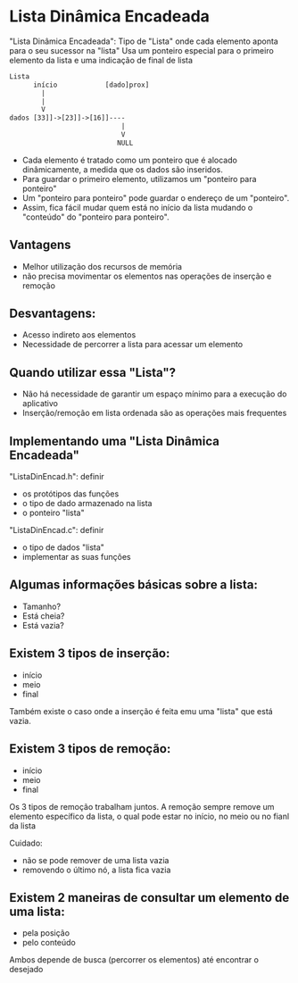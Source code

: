 # Lista Dinâmica Encadeada

"Lista Dinâmica Encadeada":
Tipo de "Lista" onde cada elemento
aponta para o seu sucessor na "lista"
Usa um ponteiro especial para o
primeiro elemento da lista e uma
indicação de final de lista


```txt
Lista
      início            [dado]prox]
        |
        |
        V
dados [33]]->[23]]->[16]]----
                            |
                            V
                           NULL
```

- Cada elemento é tratado como um
ponteiro que é alocado dinâmicamente,
a medida que os dados são inseridos.
- Para guardar o primeiro elemento,
utilizamos um "ponteiro para ponteiro"
- Um "ponteiro para ponteiro" pode
guardar o endereço de um "ponteiro".
- Assim, fica fácil mudar quem está no
início da lista mudando o "conteúdo"
do "ponteiro para ponteiro".


## Vantagens
- Melhor utilização dos recursos
de memória
- não precisa movimentar os elementos
nas operações de inserção e remoção


## Desvantagens:
- Acesso indireto aos elementos
- Necessidade de percorrer a lista
para acessar um elemento


## Quando utilizar essa "Lista"? 
- Não há necessidade de garantir um
espaço mínimo para a execução do
aplicativo
- Inserção/remoção em lista ordenada
são as operações mais frequentes


## Implementando uma "Lista Dinâmica Encadeada"
"ListaDinEncad.h": definir
- os protótipos das funções
- o tipo de dado armazenado na lista
- o ponteiro "lista"

"ListaDinEncad.c": definir
- o tipo de dados "lista"
- implementar as suas funções


## Algumas informações básicas sobre a lista:
- Tamanho?
- Está cheia?
- Está vazia?


## Existem 3 tipos de inserção:
- início
- meio
- final

Também existe o caso onde a inserção é feita
emu uma "lista" que está vazia.


## Existem 3 tipos de remoção:
- início
- meio
- final

Os 3 tipos de remoção trabalham juntos. A
remoção sempre remove um elemento específico da
lista, o qual pode estar no início, no meio ou
no fianl da lista

Cuidado:
- não se pode remover de uma lista vazia
- removendo o último nó, a lista fica vazia


## Existem 2 maneiras de consultar um elemento de uma lista:
- pela posição
- pelo conteúdo

Ambos depende de busca (percorrer os elementos)
até encontrar o desejado